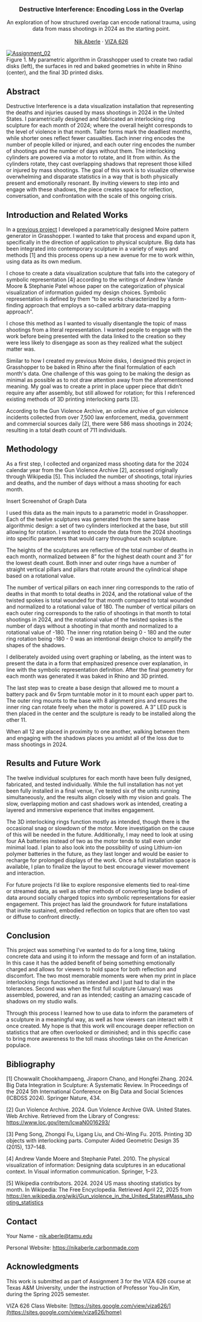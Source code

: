 <!-- Improved compatibility of back to top link: See: https://github.com/othneildrew/Best-README-Template/pull/73 -->
<a id="readme-top"></a>

<!-- PROJECT SHIELDS -->
<!--
*** I'm using markdown "reference style" links for readability.
*** Reference links are enclosed in brackets [ ] instead of parentheses ( ).
*** See the bottom of this document for the declaration of the reference variables
*** for contributors-url, forks-url, etc. This is an optional, concise syntax you may use.
*** https://www.markdownguide.org/basic-syntax/#reference-style-links
-->




<!-- PROJECT LOGO -->
<br />
<div align="center">
  </a>

  <h3 align="center">Destructive Interference: Encoding Loss in the Overlap</h3>

  <p align="center">
    An exploration of how structured overlap can encode national trauma, using data from mass shootings in 2024 as the starting point.
    <br />
    <br />
    <a href="https://nikaberle.carbonmade.com">Nik Aberle</a>
    &middot;
    <a href="https://sites.google.com/view/viza626/home">VIZA 626</a>
  </p>
</div>

[![Assignment_02][images-fig1]](https://github.com/Naaberle/Assignment_02/blob/main/images/fig1.png?) <br />
Figure 1. My parametric algorithm in Grasshopper used to create two radial disks (left), the surfaces in red and baked geometries in white in Rhino (center), and the final 3D printed disks. 

<!-- Abstract -->
## Abstract
Destructive Interference is a data visualization installation that representing the deaths and injuries caused by mass shootings in 2024 in the United States. I parametrically designed and fabricated an interlocking ring sculpture for each month of 2024; where the overall height corresponds to the level of violence in that month. Taller forms mark the deadliest months, while shorter ones reflect fewer casualties. Each inner ring encodes the number of people killed or injured, and each outer ring encodes the number of shootings and the number of days without them. The interlocking cylinders are powered via a motor to rotate, and lit from within. As the cylinders rotate, they cast overlapping shadows that represent those killed or injured by mass shootings. The goal of this work is to visualize otherwise overwhelming and disparate statistics in a way that is both physically present and emotionally resonant. By inviting viewers to step into and engage with these shadows, the piece creates space for reflection, conversation, and confrontation with the scale of this ongoing crisis.

<!-- Introduction and Related Works -->
## Introduction and Related Works
In a <a href="https://github.com/Naaberle/Assignment_02">previous project</a> I developed a parametrically designed Moire pattern generator in Grasshopper. I wanted to take that process and expand upon it, specifically in the direction of application to physical sculpture. Big data has been integrated into contemporary sculpture in a variety of ways and methods [1] and this process opens up a new avenue for me to work within, using data as its own medium.

I chose to create a data visualization sculpture that falls into the category of symbolic representation [4] according to the writings of Andrew Vande Moore & Stephanie Patel whose paper on the categorization of physical visualization of information guided my design choices. Symbolic representation is defined by them “to be works characterized by a form-finding approach that employs a so-called arbitrary data-mapping approach”.

I chose this method as I wanted to visually disentangle the topic of mass shootings from a literal representation. I wanted people to engage with the work before being presented with the data linked to the creation so they were less likely to disengage as soon as they realized what the subject matter was.

Similar to how I created my previous Moire disks, I designed this project in Grasshopper to be baked in Rhino after the final formulation of each month's data. One challenge of this was going to be making the design as minimal as possible as to not draw attention away from the aforementioned meaning. My goal was to create a print in place upper piece that didn’t require any after assembly, but still allowed for rotation; for this I referenced existing methods of 3D printing interlocking parts [3]. 

According to the Gun Violence Archive, an online archive of gun violence incidents collected from over 7,500  law enforcement, media, government and commercial sources daily [2], there were 586 mass shootings in 2024; resulting in a total death count of 711 individuals. 

<!-- Methodology -->
## Methodology 
As a first step, I collected and organized mass shooting data for the 2024 calendar year from the Gun Violence Archive [2], accessed originally through Wikipedia [5]. This included the number of shootings, total injuries and deaths, and the number of days without a mass shooting for each month.

Insert Screenshot of Graph Data

I used this data as the main inputs to a parametric model in Grasshopper. Each of the twelve sculptures was generated from the same base algorithmic design: a set of two cylinders interlocked at the base, but still allowing for rotation. I wanted to encode the data from the 2024 shootings into specific parameters that would carry throughout each sculpture. 

The heights of the sculptures are reflective of the total number of deaths in each month, normalized between 8” for the highest death count and 3” for the lowest death count. Both inner and outer rings have a number of straight vertical pillars and pillars that rotate around the cylindrical shape based on a rotational value. 

The number of vertical pillars on each inner ring corresponds to the ratio of deaths in that month to total deaths in 2024, and the rotational value of the twisted spokes is total wounded for that month compared to total wounded and normalized to a rotational value of 180. The number of vertical pillars on each outer ring corresponds to the ratio of shootings in that month to total shootings in 2024, and the rotational value of the twisted spokes is the number of days without a shooting in that month and normalized to a rotational value of -180. The inner ring rotation being 0 - 180 and the outer ring rotation being -180 - 0 was an intentional design choice to amplify the shapes of the shadows.

I deliberately avoided using overt graphing or labeling, as the intent was to present the data in a form that emphasized presence over explanation, in line with the symbolic representation definition. After the final geometry for each month was generated it was baked in Rhino and 3D printed.

The last step was to create a base design that allowed me to mount a battery pack and 6v 5rpm turntable motor in it to mount each upper part to. The outer ring mounts to the base with 8 alignment pins and ensures the inner ring can rotate freely when the motor is powered. A 3” LED puck is then placed in the center and the sculpture is ready to be installed along the other 11.

When all 12 are placed in proximity to one another, walking between them and engaging with the shadows places you amidst all of the loss due to mass shootings in 2024. 

<!-- Results and Future Work -->
## Results and Future Work
The twelve individual sculptures for each month have been fully designed, fabricated, and tested individually. While the full installation has not yet been fully installed in a final venue, I’ve tested six of the units running simultaneously, and the results align closely with my vision and goals. The slow, overlapping motion and cast shadows work as intended, creating a layered and immersive experience that invites engagement.

The 3D interlocking rings function mostly as intended, though there is the occasional snag or slowdown of the motor. More investigation on the cause of this will be needed in the future. Additionally, I may need to look at using four AA batteries instead of two as the motor tends to stall even under minimal load. I plan to also look into the possibility of using Lithium-ion polymer batteries in the future, as they last longer and would be easier to recharge for prolonged displays of the work. Once a full installation space is available, I plan to finalize the layout to best encourage viewer movement and interaction.

For future projects I’d like to explore responsive elements tied to real-time or streamed data, as well as other methods of converting large bodies of data around socially charged topics into symbolic representations for easier engagement. This project has laid the groundwork for future installations that invite sustained, embodied reflection on topics that are often too vast or diffuse to confront directly.

<!-- Conclusion -->
## Conclusion
This project was something I’ve wanted to do for a long time, taking concrete data and using it to inform the message and form of an installation. In this case it has the added benefit of being something emotionally charged and allows for viewers to hold space for both reflection and discomfort. The two most memorable moments were when my print in place interlocking rings functioned as intended and I just had to dial in the tolerances. Second was when the first full sculpture (January) was assembled, powered, and ran as intended; casting an amazing cascade of shadows on my studio walls.

Through this process I learned how to use data to inform the parameters of a sculpture in a meaningful way, as well as how viewers can interact with it once created. My hope is that this work will encourage deeper reflection on statistics that are often overlooked or diminished; and in this specific case to bring more awareness to the toll mass shootings take on the American populace.

<!-- Bibliography -->
## Bibliography 
[1] Chowwalit Chookhampaeng, Jiraporn Chano, and Hongfei Zhang. 2024. Big Data Integration in Sculpture: A Systematic Review. In Proceedings of the 2024 5th International Conference on Big Data and Social Sciences (ICBDSS 2024). Springer Nature, 434.

[2] Gun Violence Archive. 2024. Gun Violence Archive GVA. United States. Web Archive. Retrieved from the Library of Congress: https://www.loc.gov/item/lcwaN0016293/

[3] Peng Song, Zhongqi Fu, Ligang Liu, and Chi-Wing Fu. 2015. Printing 3D objects with interlocking parts. Computer Aided Geometric Design 35 (2015), 137–148.

[4] Andrew Vande Moere and Stephanie Patel. 2010. The physical visualization of information: Designing data sculptures in an educational context. In Visual information communication. Springer, 1–23.

[5] Wikipedia contributors. 2024. 2024 US mass shooting statistics by month. In Wikipedia: The Free Encyclopedia. Retrieved April 22, 2025 from https://en.wikipedia.org/wiki/Gun_violence_in_the_United_States#Mass_shooting_statistics

<!-- CONTACT -->
## Contact
Your Name - nik.aberle@tamu.edu

Personal Website: https://nikaberle.carbonmade.com


<!-- ACKNOWLEDGMENTS -->
## Acknowledgments

This work is submitted as part of Assignment 3 for the VIZA 626 course at Texas A&M University, under the instruction of Professor You-Jin Kim, during the Spring 2025 semester.

VIZA 626 Class Website: [https://sites.google.com/view/viza626/](https://sites.google.com/view/viza626/home)

<!-- MARKDOWN LINKS & IMAGES -->
<!-- https://www.markdownguide.org/basic-syntax/#reference-style-links -->
[contributors-shield]: https://img.shields.io/github/contributors/othneildrew/Best-README-Template.svg?style=for-the-badge
[contributors-url]: https://github.com/othneildrew/Best-README-Template/graphs/contributors
[forks-shield]: https://img.shields.io/github/forks/othneildrew/Best-README-Template.svg?style=for-the-badge
[forks-url]: https://github.com/othneildrew/Best-README-Template/network/members
[stars-shield]: https://img.shields.io/github/stars/othneildrew/Best-README-Template.svg?style=for-the-badge
[stars-url]: https://github.com/othneildrew/Best-README-Template/stargazers
[issues-shield]: https://img.shields.io/github/issues/othneildrew/Best-README-Template.svg?style=for-the-badge
[issues-url]: https://github.com/othneildrew/Best-README-Template/issues
[license-shield]: https://img.shields.io/github/license/othneildrew/Best-README-Template.svg?style=for-the-badge
[license-url]: https://github.com/othneildrew/Best-README-Template/blob/master/LICENSE.txt
[linkedin-shield]: https://img.shields.io/badge/-LinkedIn-black.svg?style=for-the-badge&logo=linkedin&colorB=555
[linkedin-url]: https://linkedin.com/in/othneildrew
[product-screenshot]: images/screenshot.png
[images-fig1]: images/fig1.png
[images-fig2]: images/fig2.png
[images-fig3]: images/fig3.png
[images-fig4]: images/fig4.png
[images-fig5]: images/fig5.png
[images-fig6]: images/fig6.png
[images-fig7a]: images/fig7a.png
[images-fig7b]: images/fig7b.png
[images-fig8]: images/fig8.png
[Next.js]: https://img.shields.io/badge/next.js-000000?style=for-the-badge&logo=nextdotjs&logoColor=white
[Next-url]: https://nextjs.org/
[React.js]: https://img.shields.io/badge/React-20232A?style=for-the-badge&logo=react&logoColor=61DAFB
[React-url]: https://reactjs.org/
[Vue.js]: https://img.shields.io/badge/Vue.js-35495E?style=for-the-badge&logo=vuedotjs&logoColor=4FC08D
[Vue-url]: https://vuejs.org/
[Angular.io]: https://img.shields.io/badge/Angular-DD0031?style=for-the-badge&logo=angular&logoColor=white
[Angular-url]: https://angular.io/
[Svelte.dev]: https://img.shields.io/badge/Svelte-4A4A55?style=for-the-badge&logo=svelte&logoColor=FF3E00
[Svelte-url]: https://svelte.dev/
[Laravel.com]: https://img.shields.io/badge/Laravel-FF2D20?style=for-the-badge&logo=laravel&logoColor=white
[Laravel-url]: https://laravel.com
[Bootstrap.com]: https://img.shields.io/badge/Bootstrap-563D7C?style=for-the-badge&logo=bootstrap&logoColor=white
[Bootstrap-url]: https://getbootstrap.com
[JQuery.com]: https://img.shields.io/badge/jQuery-0769AD?style=for-the-badge&logo=jquery&logoColor=white
[JQuery-url]: https://jquery.com 
